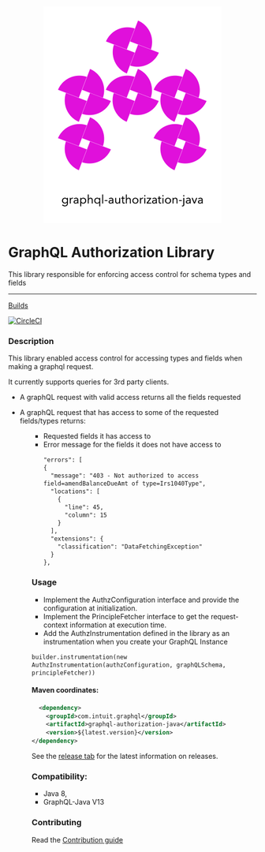 <div align="center">

![graphql-authorization-java](./graphql-authorization-java-logo.png)

</div>

# GraphQL Authorization Library

This library responsible for enforcing access control for schema types and fields

-----


[Builds](https://app.circleci.com/pipelines/github/intuit/graphql-authorization-java)    

[![CircleCI](https://circleci.com/gh/intuit/graphql-authorization-java/tree/master.svg?style=shield)](https://app.circleci.com/pipelines/github/intuit/graphql-authorization-java)

### Description

This library enabled access control for accessing types and fields when making a graphql request.

It currently supports queries for 3rd party clients.


*  A graphQL request with valid access returns all the fields requested 
*  A graphQL request that has access to some of the requested fields/types returns:
   <ul><ul><li> Requested fields it has access to</li>
   <li>Error message for the fields it does not have access to 
    

    ```
    "errors": [
    {
      "message": "403 - Not authorized to access field=amendBalanceDueAmt of type=Irs1040Type",
      "locations": [
        {
          "line": 45,
          "column": 15
        }
      ],
      "extensions": {
        "classification": "DataFetchingException"
      }
    },
    ```

### Usage

* Implement the AuthzConfiguration interface and provide the configuration at initialization.
* Implement the PrincipleFetcher interface to get the request-context information at execution time.
* Add the AuthzInstrumentation defined in the library as an instrumentation when you create your GraphQL Instance 

 ```
builder.instrumentation(new AuthzInstrumentation(authzConfiguration, graphQLSchema, principleFetcher))
 ```

#### Maven coordinates:

```xml
  <dependency>
    <groupId>com.intuit.graphql</groupId>
    <artifactId>graphql-authorization-java</artifactId>
    <version>${latest.version}</version>
</dependency>
```

See the [release tab](https://github.com/intuit/graphql-authorization-java/releases) for
the latest information on releases.


### Compatibility:

 * Java 8, 
 * GraphQL-Java V13

### Contributing

Read the [Contribution guide](./.github/CONTRIBUTING.md)
